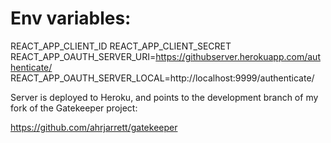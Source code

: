 
# Env variables:

REACT_APP_CLIENT_ID
REACT_APP_CLIENT_SECRET
REACT_APP_OAUTH_SERVER_URI=https://githubserver.herokuapp.com/authenticate/
REACT_APP_OAUTH_SERVER_LOCAL=http://localhost:9999/authenticate/

Server is deployed to Heroku, and points to the development branch of my fork of the Gatekeeper project:

https://github.com/ahrjarrett/gatekeeper

